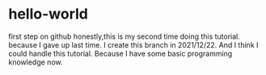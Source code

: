 # hello-world
first step on github
honestly,this is my second time doing this tutorial. because I gave up last time. 
I create this branch in 2021/12/22. And I think I could handle this tutorial. Because I have some basic programming knowledge now.
